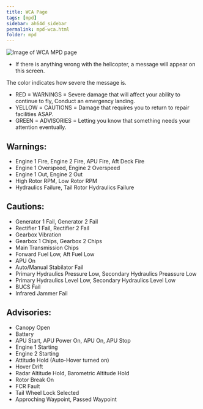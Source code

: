 ```yaml
---
title: WCA Page
tags: [mpd]
sidebar: ah64d_sidebar
permalink: mpd-wca.html
folder: mpd
---
```


![Image of WCA MPD page](images/mpd/mpd_wca.jpg)

* If there is anything wrong with the helicopter, a message will appear on this screen. 

The color indicates how severe the message is.
* RED = WARNINGS = Severe damage that will affect your ability to continue to fly, Conduct an emergency landing.
* YELLOW = CAUTIONS = Damage that requires you to return to repair facilities ASAP.
* GREEN = ADVISORIES = Letting you know that something needs your attention eventually.

## Warnings:
* Engine 1 Fire, Engine 2 Fire, APU Fire, Aft Deck Fire
* Engine 1 Overspeed, Engine 2 Overspeed
* Engine 1 Out, Engine 2 Out
* High Rotor RPM, Low Rotor RPM
* Hydraulics Failure, Tail Rotor Hydraulics Failure

## Cautions:
* Generator 1 Fail, Generator 2 Fail
* Rectifier 1 Fail, Rectifier 2 Fail
* Gearbox Vibration
* Gearbox 1 Chips, Gearbox 2 Chips
* Main Transmission Chips
* Forward Fuel Low, Aft Fuel Low
* APU On
* Auto/Manual Stabilator Fail
* Primary Hydraulics Pressure Low, Secondary Hydraulics Preassure Low
* Primary Hydraulics Level Low, Secondary Hydraulics Level Low
* BUCS Fail
* Infrared Jammer Fail 

## Advisories:
* Canopy Open
* Battery
* APU Start, APU Power On, APU On, APU Stop
* Engine 1 Starting
* Engine 2 Starting
* Attitude Hold (Auto-Hover turned on)
* Hover Drift
* Radar Altitude Hold, Barometric Altitude Hold
* Rotor Break On 
* FCR Fault
* Tail Wheel Lock Selected
* Approching Waypoint, Passed Waypoint



